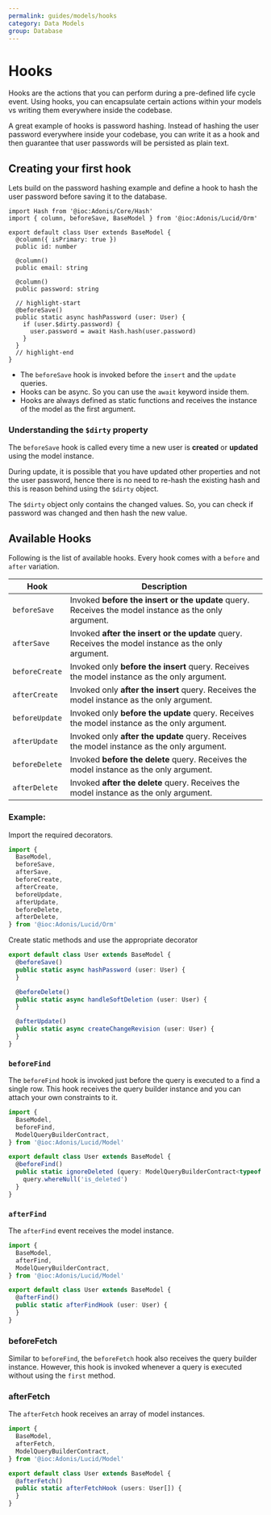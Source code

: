 ```yaml
---
permalink: guides/models/hooks
category: Data Models
group: Database
---
```


# Hooks
Hooks are the actions that you can perform during a pre-defined life cycle event. Using hooks, you can encapsulate certain actions within your models vs writing them everywhere inside the codebase.

A great example of hooks is password hashing. Instead of hashing the user password everywhere inside your codebase, you can write it as a hook and then guarantee that user passwords will be persisted as plain text.

## Creating your first hook
Lets build on the password hashing example and define a hook to hash the user password before saving it to the database.

```ts{}{app/Models/User.ts}
import Hash from '@ioc:Adonis/Core/Hash'
import { column, beforeSave, BaseModel } from '@ioc:Adonis/Lucid/Orm'

export default class User extends BaseModel {
  @column({ isPrimary: true })
  public id: number

  @column()
  public email: string

  @column()
  public password: string

  // highlight-start
  @beforeSave()
  public static async hashPassword (user: User) {
    if (user.$dirty.password) {
      user.password = await Hash.hash(user.password)
    }
  }
  // highlight-end
}
```

- The `beforeSave` hook is invoked before the `insert` and the `update` queries.
- Hooks can be async. So you can use the `await` keyword inside them.
- Hooks are always defined as static functions and receives the instance of the model as the first argument.

### Understanding the `$dirty` property
The `beforeSave` hook is called every time a new user is **created** or **updated** using the model instance. 

During update, it is possible that you have updated other properties and not the user password, hence there is no need to re-hash the existing hash and this is reason behind using the `$dirty` object.

The `$dirty` object only contains the changed values. So, you can check if password was changed and then hash the new value.


## Available Hooks
Following is the list of available hooks. Every hook comes with a `before` and `after` variation.

| Hook | Description |
|-------|------------|
| `beforeSave` | Invoked **before the insert or the update** query. Receives the model instance as the only argument. |
| `afterSave` | Invoked **after the insert or the update** query. Receives the model instance as the only argument.|
| `beforeCreate` | Invoked only **before the insert** query. Receives the model instance as the only argument.|
| `afterCreate` | Invoked only **after the insert** query. Receives the model instance as the only argument.|
| `beforeUpdate` | Invoked only **before the update** query. Receives the model instance as the only argument.|
| `afterUpdate` | Invoked only **after the update** query. Receives the model instance as the only argument.|
| `beforeDelete` | Invoked **before the delete** query. Receives the model instance as the only argument.|
| `afterDelete` | Invoked **after the delete** query. Receives the model instance as the only argument.|

### Example:
Import the required decorators.

```ts
import {
  BaseModel,
  beforeSave,
  afterSave,
  beforeCreate,
  afterCreate,
  beforeUpdate,
  afterUpdate,
  beforeDelete,
  afterDelete,
} from '@ioc:Adonis/Lucid/Orm'
```

Create static methods and use the appropriate decorator

```ts
export default class User extends BaseModel {
  @beforeSave()
  public static async hashPassword (user: User) {
  }

  @beforeDelete()
  public static async handleSoftDeletion (user: User) {
  }

  @afterUpdate()
  public static async createChangeRevision (user: User) {
  }
}
```

### `beforeFind`
The `beforeFind` hook is invoked just before the query is executed to a find a single row. This hook receives the query builder instance and you can attach your own constraints to it.

```ts
import {
  BaseModel,
  beforeFind,
  ModelQueryBuilderContract,
} from '@ioc:Adonis/Lucid/Model'

export default class User extends BaseModel {
  @beforeFind()
  public static ignoreDeleted (query: ModelQueryBuilderContract<typeof User>) {
    query.whereNull('is_deleted')
  }
}
```

### `afterFind`
The `afterFind` event receives the model instance.

```ts
import {
  BaseModel,
  afterFind,
  ModelQueryBuilderContract,
} from '@ioc:Adonis/Lucid/Model'

export default class User extends BaseModel {
  @afterFind()
  public static afterFindHook (user: User) {
  }
}
```

### beforeFetch
Similar to `beforeFind`, the `beforeFetch` hook also receives the query builder instance. However, this hook is invoked whenever a query is executed without using the `first` method.

### afterFetch
The `afterFetch` hook receives an array of model instances.

```ts
import {
  BaseModel,
  afterFetch,
  ModelQueryBuilderContract,
} from '@ioc:Adonis/Lucid/Model'

export default class User extends BaseModel {
  @afterFetch()
  public static afterFetchHook (users: User[]) {
  }
}
```

